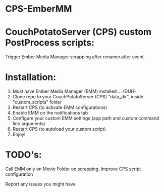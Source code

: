 CPS-EmberMM
===========

CouchPotatoServer (CPS) custom PostProcess scripts: 
=====

Trigger Ember Media Manager scrapping after renamer.after event

Installation:
===========

1. Must have Ember Media Manager (EMM) installed ... (DUH)
2. Clone repo to your CouchPotatoServer (CPS) "data_dir", inside "custom_scripts" folder
3. Restart CPS (to activate EMM configurations)
4. Enable EMM on the notifications tab
4. Configure your custom EMM settings (app path and custom command line arguments)
5. Restart CPS (to autoload your custom script)
6. Enjoy!

TODO's:
===========
Call EMM only on Movie Folder on scrapping.
Improve CPS script configuration


Report any issues you might have
